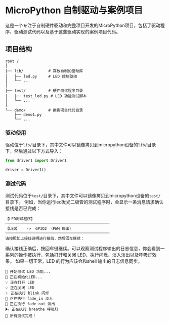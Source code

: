# MicroPython 自制驱动与案例项目

这是一个专注于自制硬件驱动和完整项目开发的MicroPython项目，包括了驱动程序、驱动测试代码以及基于这些驱动实现的案例项目代码。

## 项目结构
```
root /
│
├── lib/           # 存放自制的驱动库
│   ├── led.py     # LED 控制驱动
│   └── ...
│
├── test/          # 硬件测试程序目录
│   ├── test_led.py # LED 功能测试脚本
│   └── ...
│
└── demo/          # 案例项目代码目录
    ├── demo1.py
    └── ...
```

### 驱动使用

驱动位于`lib/`目录下，其中文件可以镜像拷贝到micropython设备的`lib/`目录下，然后通过以下方式导入：

```python
from driver1 import Driver1

driver = Driver1()
```

### 测试代码
测试代码位于`test/`目录下，其中文件可以镜像拷贝到micropython设备的`test/`目录下。
例如，当你运行led发光二极管的测试程序时，会显示一条消息请求确认接线是否已完成：
```Shell
【LED测试程序】
──────────────────────────────────────────────
【LED】   ->  GPIO2 （PWM 输出）
──────────────────────────────────────────────
请按照如上接线说明进行接线，然后回车继续：
```
确认接线正确后，按回车键继续。可以观察测试程序输出的日志信息，你会看到一系列的操作被执行，包括打开和关闭 LED、执行闪烁、淡入淡出以及呼吸灯效果。
如果一切正常，LED 的行为应该会和shell 输出的日志信息同步。
```Shell
🚩 开始测试 LED 功能...
🔧 正在初始化LED...
💡 正在打开 LED
💡 正在关闭 LED
✨ 正在执行 blink 闪烁
🌅 正在执行 fade_in 淡入
🌇 正在执行 fade_out 淡出
🌬️ 正在执行 breathe 呼吸灯
🎉 所有测试完成！
```